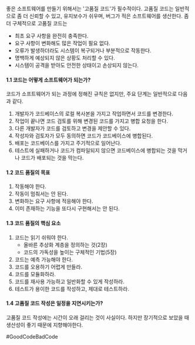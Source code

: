 좋은 소프트웨어를 만들기 위해서는 '고품질 코드'가 필수적이다. 고품질 코드는 일반적으로 좀 더 신뢰할 수 있고, 유지보수가 쉬우며, 버그가 적은 소프트웨어를 생산한다. 좀 더 구체적으로 고품질 코드는
- 최초 요구 사항을 완전히 충족한다.
- 요구 사항이 변화해도 많은 작업이 필요 없다.
- 오류가 발생하더라도 시스템이 복구되거나 부분적으로 작동한다.
- 명백하게 예상되지 않은 상황도 처리할 수 있다.
- 시스템이 공격을 받아도 안전한 상태이고 손상되지 않는다.

#### 1.1 코드는 어떻게 소프트웨어가 되는가?
코드가 소프트웨어가 되는 과정에 정해진 규칙은 없지만, 주요 단계는 일반적으로 다음과 같다.
1. 개발자가 코드베이스의 로컬 복사본을 가지고 작업하면서 코드를 변경한다.
2. 작업이 끝나면 코드 검토를 위해 변경된 코드를 가지고 병합 요청을 한다.
3. 다른 개발자가 코드를 검토하고 변경을 제안할 수 있다.
4. 작성자와 검토자가 모두 동의하면 코드가 코드베이스에 병합된다.
5. 배포는 코드베이스를 가지고 주기적으로 일어난다.
6. 테스트에 실패하거나 코드가 컴파일되지 않으면 코드베이스에 병합되는 것을 막거나 코드가 배포되는 것을 막는다.

#### 1.2 코드 품질의 목표
1. 작동해야 한다.
2. 작동이 멈춰서는 안 된다.
3. 변화하는 요구 사항에 적응해야 한다.
4. 이미 존재하는 기능을 또다시 구현해서는 안 된다.

#### 1.3 코드 품질의 핵심 요소
1. 코드는 읽기 쉬워야 한다.
	- 올바른 추상화 계층을 정의하는 것(2장)
	- 코드의 가독성을 높이는 구체적인 기법(5장)
2. 코드는 예측 가능해야 한다.
3. 코드를 오용하기 어렵게 만들라.
4. 코드를 모듈화하라.
5. 코드를 재사용 가능하고 일반화할 수 있게 작성하라.
6. 테스트가 용이한 코드를 작성하고, 제대로 테스트하라.

#### 1.4 고품질 코드 작성은 일정을 지연시키는가?
고품질 코드 작성에는 시간이 오래 걸리는 것이 사실이다. 하지만 장기적으로 보았을 때 생산성이 좋기 때문에 지향해야한다. 

#GoodCodeBadCode 
